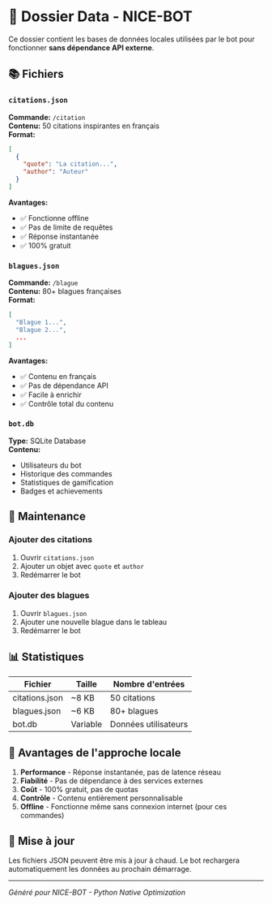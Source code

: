 # 📁 Dossier Data - NICE-BOT

Ce dossier contient les bases de données locales utilisées par le bot pour fonctionner **sans dépendance API externe**.

## 📚 Fichiers

### `citations.json`
**Commande:** `/citation`  
**Contenu:** 50 citations inspirantes en français  
**Format:**
```json
[
  {
    "quote": "La citation...",
    "author": "Auteur"
  }
]
```

**Avantages:**
- ✅ Fonctionne offline
- ✅ Pas de limite de requêtes
- ✅ Réponse instantanée
- ✅ 100% gratuit

### `blagues.json`
**Commande:** `/blague`  
**Contenu:** 80+ blagues françaises  
**Format:**
```json
[
  "Blague 1...",
  "Blague 2...",
  ...
]
```

**Avantages:**
- ✅ Contenu en français
- ✅ Pas de dépendance API
- ✅ Facile à enrichir
- ✅ Contrôle total du contenu

### `bot.db`
**Type:** SQLite Database  
**Contenu:** 
- Utilisateurs du bot
- Historique des commandes
- Statistiques de gamification
- Badges et achievements

## 🔧 Maintenance

### Ajouter des citations
1. Ouvrir `citations.json`
2. Ajouter un objet avec `quote` et `author`
3. Redémarrer le bot

### Ajouter des blagues
1. Ouvrir `blagues.json`
2. Ajouter une nouvelle blague dans le tableau
3. Redémarrer le bot

## 📊 Statistiques

| Fichier | Taille | Nombre d'entrées |
|---------|--------|------------------|
| citations.json | ~8 KB | 50 citations |
| blagues.json | ~6 KB | 80+ blagues |
| bot.db | Variable | Données utilisateurs |

## 🚀 Avantages de l'approche locale

1. **Performance** - Réponse instantanée, pas de latence réseau
2. **Fiabilité** - Pas de dépendance à des services externes
3. **Coût** - 100% gratuit, pas de quotas
4. **Contrôle** - Contenu entièrement personnalisable
5. **Offline** - Fonctionne même sans connexion internet (pour ces commandes)

## 🔄 Mise à jour

Les fichiers JSON peuvent être mis à jour à chaud. Le bot rechargera automatiquement les données au prochain démarrage.

---

*Généré pour NICE-BOT - Python Native Optimization*
